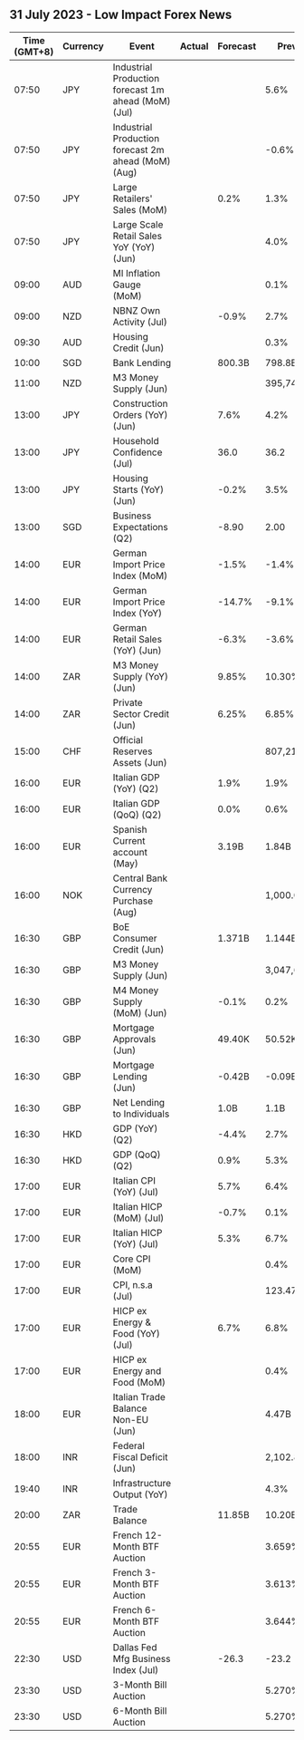 ## 31 July 2023 - Low Impact Forex News

| Time (GMT+8) | Currency | Event | Actual | Forecast | Previous |
|------|----------|-------|--------|----------|----------|
| 07:50 | JPY | Industrial Production forecast 1m ahead (MoM) (Jul) |  |  | 5.6% |
| 07:50 | JPY | Industrial Production forecast 2m ahead (MoM) (Aug) |  |  | -0.6% |
| 07:50 | JPY | Large Retailers' Sales (MoM) |  | 0.2% | 1.3% |
| 07:50 | JPY | Large Scale Retail Sales YoY (YoY) (Jun) |  |  | 4.0% |
| 09:00 | AUD | MI Inflation Gauge (MoM) |  |  | 0.1% |
| 09:00 | NZD | NBNZ Own Activity (Jul) |  | -0.9% | 2.7% |
| 09:30 | AUD | Housing Credit (Jun) |  |  | 0.3% |
| 10:00 | SGD | Bank Lending |  | 800.3B | 798.8B |
| 11:00 | NZD | M3 Money Supply (Jun) |  |  | 395,740.0% |
| 13:00 | JPY | Construction Orders (YoY) (Jun) |  | 7.6% | 4.2% |
| 13:00 | JPY | Household Confidence (Jul) |  | 36.0 | 36.2 |
| 13:00 | JPY | Housing Starts (YoY) (Jun) |  | -0.2% | 3.5% |
| 13:00 | SGD | Business Expectations (Q2) |  | -8.90 | 2.00 |
| 14:00 | EUR | German Import Price Index (MoM) |  | -1.5% | -1.4% |
| 14:00 | EUR | German Import Price Index (YoY) |  | -14.7% | -9.1% |
| 14:00 | EUR | German Retail Sales (YoY) (Jun) |  | -6.3% | -3.6% |
| 14:00 | ZAR | M3 Money Supply (YoY) (Jun) |  | 9.85% | 10.30% |
| 14:00 | ZAR | Private Sector Credit (Jun) |  | 6.25% | 6.85% |
| 15:00 | CHF | Official Reserves Assets (Jun) |  |  | 807,211.4M |
| 16:00 | EUR | Italian GDP (YoY) (Q2) |  | 1.9% | 1.9% |
| 16:00 | EUR | Italian GDP (QoQ) (Q2) |  | 0.0% | 0.6% |
| 16:00 | EUR | Spanish Current account (May) |  | 3.19B | 1.84B |
| 16:00 | NOK | Central Bank Currency Purchase (Aug) |  |  | 1,000.0M |
| 16:30 | GBP | BoE Consumer Credit (Jun) |  | 1.371B | 1.144B |
| 16:30 | GBP | M3 Money Supply (Jun) |  |  | 3,047,695.0% |
| 16:30 | GBP | M4 Money Supply (MoM) (Jun) |  | -0.1% | 0.2% |
| 16:30 | GBP | Mortgage Approvals (Jun) |  | 49.40K | 50.52K |
| 16:30 | GBP | Mortgage Lending (Jun) |  | -0.42B | -0.09B |
| 16:30 | GBP | Net Lending to Individuals |  | 1.0B | 1.1B |
| 16:30 | HKD | GDP (YoY) (Q2) |  | -4.4% | 2.7% |
| 16:30 | HKD | GDP (QoQ) (Q2) |  | 0.9% | 5.3% |
| 17:00 | EUR | Italian CPI (YoY) (Jul) |  | 5.7% | 6.4% |
| 17:00 | EUR | Italian HICP (MoM) (Jul) |  | -0.7% | 0.1% |
| 17:00 | EUR | Italian HICP (YoY) (Jul) |  | 5.3% | 6.7% |
| 17:00 | EUR | Core CPI (MoM) |  |  | 0.4% |
| 17:00 | EUR | CPI, n.s.a (Jul) |  |  | 123.47 |
| 17:00 | EUR | HICP ex Energy & Food (YoY) (Jul) |  | 6.7% | 6.8% |
| 17:00 | EUR | HICP ex Energy and Food (MoM) |  |  | 0.4% |
| 18:00 | EUR | Italian Trade Balance Non-EU (Jun) |  |  | 4.47B |
| 18:00 | INR | Federal Fiscal Deficit (Jun) |  |  | 2,102.87B |
| 19:40 | INR | Infrastructure Output (YoY) |  |  | 4.3% |
| 20:00 | ZAR | Trade Balance |  | 11.85B | 10.20B |
| 20:55 | EUR | French 12-Month BTF Auction |  |  | 3.659% |
| 20:55 | EUR | French 3-Month BTF Auction |  |  | 3.613% |
| 20:55 | EUR | French 6-Month BTF Auction |  |  | 3.644% |
| 22:30 | USD | Dallas Fed Mfg Business Index (Jul) |  | -26.3 | -23.2 |
| 23:30 | USD | 3-Month Bill Auction |  |  | 5.270% |
| 23:30 | USD | 6-Month Bill Auction |  |  | 5.270% |
